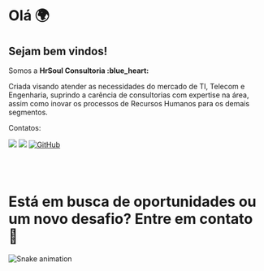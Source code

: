 # Olá 🌍

## Sejam bem vindos!
<p align="left">
</p>
</p align="center">
 Somos a <b> HrSoul Consultoria :blue_heart:</b>
</p>
<p> Criada visando atender as necessidades do mercado de TI, Telecom e Engenharia, suprindo a carência de consultorias com expertise na área, assim como inovar os processos de Recursos Humanos para os demais segmentos. 
</p>
 
<p align="left"> Contatos: </p>

<a href="mailto:recrutamento@hrsoul.com.br" alt="Gmail"><img src="https://img.shields.io/badge/-Gmail-FF0000?style=flat-square&labelColor=FF0000&logo=gmail&logoColor=white&link=mailto:recrutamento@hrsoul.com.br" /></a>
<a href="https://br.linkedin.com/company/hr-soul" alt="Linkedin"><img src="https://img.shields.io/badge/-Linkedin-0e76a8?style=flat-square&logo=Linkedin&logoColor=white&link=https://br.linkedin.com/company/hr-soul" /></a>
[![GitHub](https://img.shields.io/badge/Github-100000?style=flat-square&logo=github&logoColor=white)](https://github.com/Hrsoul) 


<br>




 
<br>

# Está em busca de oportunidades ou um novo desafio? Entre em contato 🚀

![Snake animation](https://github.com/danielbped/danielbped/blob/output/github-contribution-grid-snake.svg)
